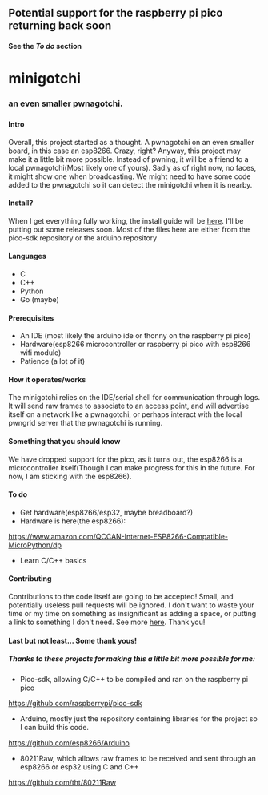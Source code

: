 ## Potential support for the raspberry pi pico returning back soon
#### See the _To do_ section
# minigotchi
###
### an even smaller pwnagotchi.
###
#### Intro
Overall, this project started as a thought. A pwnagotchi on an even smaller board, in this case an esp8266. Crazy, right? Anyway, this project may make it a little bit more possible. Instead of pwning, it will be a friend to a local pwnagotchi(Most likely one of yours). Sadly as of right now, no faces, it might show one when broadcasting. We might need to have some code added to the pwnagotchi so it can detect the minigotchi when it is nearby.
####
#### Install?
When I get everything fully working, the install guide will be [here](INSTALL.md). I'll be putting out some releases soon. Most of the files here are either from the pico-sdk repository or the arduino repository
####
#### Languages
- C 
- C++
- Python
- Go (maybe)
####
#### Prerequisites
- An IDE (most likely the arduino ide or thonny on the raspberry pi pico)
- Hardware(esp8266 microcontroller or raspberry pi pico with esp8266 wifi module)
- Patience (a lot of it)
#### How it operates/works
The minigotchi relies on the IDE/serial shell for communication through logs. It will send raw frames to associate to an access point, and will advertise itself on a network like a pwnagotchi, or perhaps interact with the local pwngrid server that the pwnagotchi is running.
#### Something that you should know
We have dropped support for the pico, as it turns out, the esp8266 is a microcontroller itself(Though I can make progress for this in the future. For now, I am sticking with the esp8266).
####
#### To do
- Get hardware(esp8266/esp32, maybe breadboard?)
- Hardware is here(the esp8266):

https://www.amazon.com/QCCAN-Internet-ESP8266-Compatible-MicroPython/dp

- Learn C/C++ basics
####
#### Contributing
Contributions to the code itself are going to be accepted! Small, and potentially useless pull requests will be ignored. I don't want to waste your time or my time on something as insignificant as adding a space, or putting a link to something I don't need. See more [here](CONTRIBUTING.md). Thank you!
####
#### Last but not least... Some thank yous!
##### Thanks to these projects for making this a little bit more possible for me:

- Pico-sdk, allowing C/C++ to be compiled and ran on the raspberry pi pico

https://github.com/raspberrypi/pico-sdk

- Arduino, mostly just the repository containing libraries for the project so I can build this code.

https://github.com/esp8266/Arduino

- 80211Raw, which allows raw frames to be received and sent through an esp8266 or esp32 using C and C++

https://github.com/tht/80211Raw
